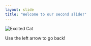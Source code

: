```yaml
---
layout: slide
title: "Welcome to our second slide!"
---
```

![Excited Cat](https://media0.giphy.com/media/VbnUQpnihPSIgIXuZv/giphy.gif)

Use the left arrow to go back!
